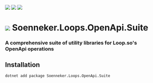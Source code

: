 ﻿[![](https://img.shields.io/nuget/v/soenneker.loops.openapi.suite.svg?style=for-the-badge)](https://www.nuget.org/packages/soenneker.loops.openapi.suite/)
[![](https://img.shields.io/github/actions/workflow/status/soenneker/soenneker.loops.openapi.suite/publish-package.yml?style=for-the-badge)](https://github.com/soenneker/soenneker.loops.openapi.suite/actions/workflows/publish-package.yml)
[![](https://img.shields.io/nuget/dt/soenneker.loops.openapi.suite.svg?style=for-the-badge)](https://www.nuget.org/packages/soenneker.loops.openapi.suite/)

# ![](https://user-images.githubusercontent.com/4441470/224455560-91ed3ee7-f510-4041-a8d2-3fc093025112.png) Soenneker.Loops.OpenApi.Suite
### A comprehensive suite of utility libraries for Loop.so's OpenApi operations

## Installation

```
dotnet add package Soenneker.Loops.OpenApi.Suite
```
